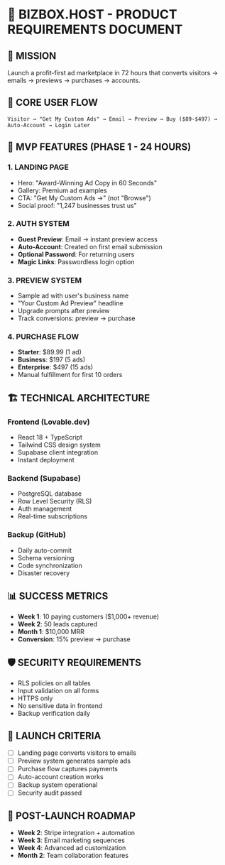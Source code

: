 # 🎯 BIZBOX.HOST - PRODUCT REQUIREMENTS DOCUMENT

## 🚀 MISSION
Launch a profit-first ad marketplace in 72 hours that converts visitors → emails → previews → purchases → accounts.

## 🎯 CORE USER FLOW
```
Visitor → "Get My Custom Ads" → Email → Preview → Buy ($89-$497) → Auto-Account → Login Later
```

## 🧱 MVP FEATURES (PHASE 1 - 24 HOURS)

### 1. LANDING PAGE
- Hero: "Award-Winning Ad Copy in 60 Seconds"
- Gallery: Premium ad examples
- CTA: "Get My Custom Ads →" (not "Browse")
- Social proof: "1,247 businesses trust us"

### 2. AUTH SYSTEM
- **Guest Preview**: Email → instant preview access
- **Auto-Account**: Created on first email submission
- **Optional Password**: For returning users
- **Magic Links**: Passwordless login option

### 3. PREVIEW SYSTEM
- Sample ad with user's business name
- "Your Custom Ad Preview" headline
- Upgrade prompts after preview
- Track conversions: preview → purchase

### 4. PURCHASE FLOW
- **Starter**: $89.99 (1 ad)
- **Business**: $197 (5 ads)
- **Enterprise**: $497 (15 ads)
- Manual fulfillment for first 10 orders

## 🏗️ TECHNICAL ARCHITECTURE

### Frontend (Lovable.dev)
- React 18 + TypeScript
- Tailwind CSS design system
- Supabase client integration
- Instant deployment

### Backend (Supabase)
- PostgreSQL database
- Row Level Security (RLS)
- Auth management
- Real-time subscriptions

### Backup (GitHub)
- Daily auto-commit
- Schema versioning
- Code synchronization
- Disaster recovery

## 📊 SUCCESS METRICS
- **Week 1**: 10 paying customers ($1,000+ revenue)
- **Week 2**: 50 leads captured
- **Month 1**: $10,000 MRR
- **Conversion**: 15% preview → purchase

## 🛡️ SECURITY REQUIREMENTS
- RLS policies on all tables
- Input validation on all forms
- HTTPS only
- No sensitive data in frontend
- Backup verification daily

## 🚦 LAUNCH CRITERIA
- [ ] Landing page converts visitors to emails
- [ ] Preview system generates sample ads
- [ ] Purchase flow captures payments
- [ ] Auto-account creation works
- [ ] Backup system operational
- [ ] Security audit passed

## 🔄 POST-LAUNCH ROADMAP
- **Week 2**: Stripe integration + automation
- **Week 3**: Email marketing sequences
- **Week 4**: Advanced ad customization
- **Month 2**: Team collaboration features